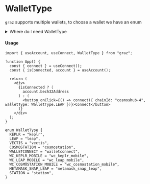 # WalletType

`graz` supports multiple wallets, to choose a wallet we have an enum

<details><summary>Where do I need WalletType</summary>
<p>

- [`useConnect`](../hooks/useConnect.md)
- [`useCheckWallet`](../hooks/useCheckWallet.md)
- [`useSuggestChainAndConnect`](../hooks/useSuggestChainAndConnect.md)
- [`GrazProvider`](../provider/grazProvider.md)

</p>
</details>

#### Usage

```tsx
import { useAccount, useConnect, WalletType } from "graz";

function App() {
  const { connect } = useConnect();
  const { isConnected, account } = useAccount();

  return (
    <div>
      {isConnected ? (
        account.bech32Address
      ) : (
        <button onClick={() => connect({ chainId: "cosmoshub-4", walletType: WalletType.LEAP })}>Connect</button>
      )}
    </div>
  );
}
```

```tsx
enum WalletType {
  KEPLR = "keplr",
  LEAP = "leap",
  VECTIS = "vectis",
  COSMOSTATION = "cosmostation",
  WALLETCONNECT = "walletconnect",
  WC_KEPLR_MOBILE = "wc_keplr_mobile",
  WC_LEAP_MOBILE = "wc_leap_mobile",
  WC_COSMOSTATION_MOBILE = "wc_cosmostation_mobile",
  METAMASK_SNAP_LEAP = "metamask_snap_leap",
  STATION = "station",
}
```
